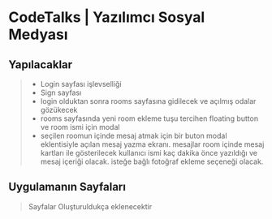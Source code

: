 # CodeTalks | Yazılımcı Sosyal Medyası

## Yapılacaklar

> - Login sayfası işlevselliği
> - Sign sayfası
> - login olduktan sonra rooms sayfasına gidilecek ve açılmış odalar gözükecek
> - rooms sayfasında yeni room ekleme tuşu tercihen floating button ve room ismi için modal
> - seçilen roomun içinde mesaj atmak için bir buton modal eklentisiyle açılan mesaj yazma ekranı. mesajlar room içinde mesaj kartları ile gösterilecek kullanıcı ismi kaç dakika önce yazıldığı ve mesaj içeriği olacak. isteğe bağlı fotoğraf ekleme seçeneği olacak.

## Uygulamanın Sayfaları

> Sayfalar Oluşturuldukça eklenecektir
